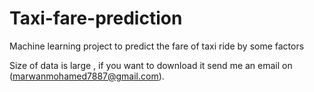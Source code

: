 # Taxi-fare-prediction
Machine learning project to predict the fare of taxi ride by some factors 

Size of data is large , if you want to download it send me an email on (marwanmohamed7887@gmail.com).
